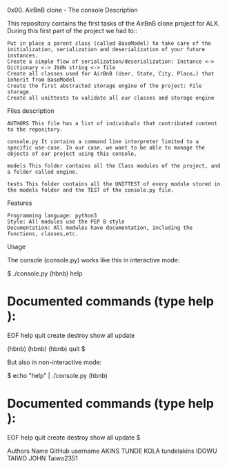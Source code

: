0x00. AirBnB clone - The console
Description

This repository contains the first tasks of the AirBnB clone project for ALX. During this first part of the project we had to::

    Put in place a parent class (called BaseModel) to take care of the initialization, serialization and deserialization of your future instances.
    Create a simple flow of serialization/deserialization: Instance <-> Dictionary <-> JSON string <-> file
    Create all classes used for AirBnB (User, State, City, Place…) that inherit from BaseModel
    Create the first abstracted storage engine of the project: File storage.
    Create all unittests to validate all our classes and storage engine

Files description

    AUTHORS This file has a list of individuals that contributed content to the repository.

    console.py It contains a command line interpreter limited to a specific use-case. In our case, we want to be able to manage the objects of our project using this console.

    models This folder contains all the Class modules of the project, and a folder called engine.

    tests This folder contains all the UNITTEST of every module stored in the models folder and the TEST of the console.py file.

Features

    Programming language: python3
    Style: All modules use the PEP 8 style
    Documentation: All modules have documentation, including the functions, classes,etc.

Usage

The console (console.py) works like this in interactive mode:

$ ./console.py
(hbnb) help

Documented commands (type help <topic>):
========================================
EOF  help  quit  create  destroy  show  all  update

(hbnb)
(hbnb)
(hbnb) quit
$

But also in non-interactive mode:

$ echo "help" | ./console.py
(hbnb)

Documented commands (type help <topic>):
========================================
EOF  help  quit  create  destroy  show  all  update
$

Authors
Name			GitHub username
AKINS TUNDE KOLA	tundelakins
IDOWU TAIWO JOHN	Taiwo2351
